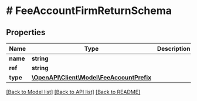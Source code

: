 # # FeeAccountFirmReturnSchema

## Properties

Name | Type | Description | Notes
------------ | ------------- | ------------- | -------------
**name** | **string** |  |
**ref** | **string** |  |
**type** | [**\OpenAPI\Client\Model\FeeAccountPrefix**](FeeAccountPrefix.md) |  |

[[Back to Model list]](../../README.md#models) [[Back to API list]](../../README.md#endpoints) [[Back to README]](../../README.md)
